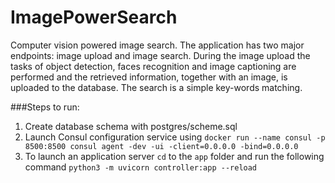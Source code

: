 # ImagePowerSearch

Computer vision powered image search. The application has two major endpoints: image upload and image search. During the 
image upload the tasks of object detection, faces recognition and image captioning are performed and the retrieved 
information, together with an image, is uploaded to the database. The search is a simple key-words matching.  

###Steps to run:
1) Create database schema with postgres/scheme.sql
2) Launch Consul configuration service using `docker run --name consul -p 8500:8500 consul agent -dev -ui -client=0.0.0.0 -bind=0.0.0.0`
3) To launch an application server `cd` to the `app` folder and run the following command `python3 -m uvicorn controller:app --reload`